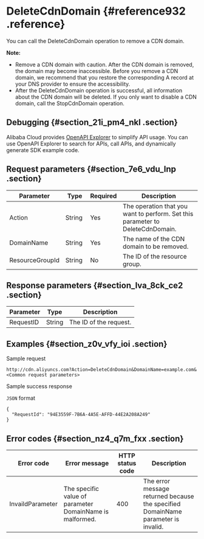 # DeleteCdnDomain {#reference932 .reference}

You can call the DeleteCdnDomain operation to remove a CDN domain.

**Note:** 

-   Remove a CDN domain with caution. After the CDN domain is removed, the domain may become inaccessible. Before you remove a CDN domain, we recommend that you restore the corresponding A record at your DNS provider to ensure the accessibility.
-   After the DeleteCdnDomain operation is successful, all information about the CDN domain will be deleted. If you only want to disable a CDN domain, call the StopCdnDomain operation.

## Debugging {#section_21i_pm4_nkl .section}

Alibaba Cloud provides [OpenAPI Explorer](https://api.aliyun.com/#/?product=Cdn&api=DeleteCdnDomain) to simplify API usage. You can use OpenAPI Explorer to search for APIs, call APIs, and dynamically generate SDK example code.

## Request parameters {#section_7e6_vdu_lnp .section}

|Parameter|Type|Required|Description|
|---------|----|--------|-----------|
|Action|String |Yes|The operation that you want to perform. Set this parameter to DeleteCdnDomain.|
|DomainName|String|Yes|The name of the CDN domain to be removed.|
|ResourceGroupId|String|No|The ID of the resource group.|

## Response parameters {#section_lva_8ck_ce2 .section}

|Parameter|Type|Description|
|---------|----|-----------|
|RequestID|String|The ID of the request.|

## Examples {#section_z0v_vfy_ioi .section}

Sample request

``` {#codeblock_d01_w0i_fz9}
http://cdn.aliyuncs.com?Action=DeleteCdnDomain&DomainName=example.com&<Common request parameters>
```

Sample success response

`JSON` format

``` {#codeblock_a1p_5ua_yef .language-json}
{
  "RequestId": "94E3559F-7B6A-4A5E-AFFD-44E2A208A249"
}
```

## Error codes {#section_nz4_q7m_fxx .section}

|Error code|Error message|HTTP status code|Description|
|----------|-------------|----------------|-----------|
|InvaildParameter|The specific value of parameter DomainName is malformed.|400|The error message returned because the specified DomainName parameter is invalid.|

